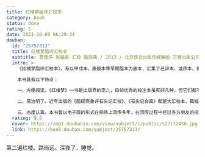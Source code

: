 ```yaml
---
title: 红楼梦脂评汇校本
category: book
status: done
rating: 5
date: 2021-10-09 06:29:34
douban:
  id: "25757313"
  title: 红楼梦脂评汇校本
  subtitle: 曹雪芹 吴铭恩 汇校 脂砚斋 / 2013 / 北方联合出版传媒集团 万卷出版公司
  intro: >-
    《红楼梦脂评汇校本》，系以甲戌本、庚辰本等早期脂本为底本，汇集了己卯本、戚序本、蒙府本等其他脂批本的部分脂批，并参考、吸收若干新校点本及脂批辑本的校点成果整理而成。对前人意见有分歧的，略参己意而取舍，力求既不人云亦云，也不标新立异，整理成为一个方便阅读和检索的脂评红楼梦简明读本。

    本书具有以下特点：

    一、方便阅读。《红楼梦》一书是出版界的宠儿，目前优秀的校注本虽有好几种，但它们都不收脂评。比较好的一种带脂评的整理本是黄霖校本，已经绝版十余年。本书略同于黄校本（不同点是没有单一采用庚辰本作底本），既对现存脂本文字进行了整理，又对各脂本的批语全面汇集。手此一编即可了解现存各脂评抄本的精华。

    二、简洁明了。近年出版的《脂砚斋重评石头记汇校》、《石头记会真》都是大汇校本，篇幅巨大，对研究者自有很大参考价值，但对一般红楼梦爱好者并不适合。本书对各抄本异文采用择善写定，而不是罗列，并采用独特记号表示，力求简明。批语套红印刷，醒目美观。鉴于“择善”原则比较主观，我们非常重视继承、吸收前人的整理成果，决不标新立异，追求不可证伪的“原笔”。

    三、态度认真。本书曾以电子版的形式在网络上流传多年，在流传过程中经过各方朋友的指正，不断加工完善，已将文字错讹降到最低。现在印行的是一个比较成熟的本子，短期间内不需要频繁修改重版。
  rating: 9.8
  cover: https://img1.doubanio.com/view/subject/l/public/s27172450.jpg
  link: https://book.douban.com/subject/25757313/
---
```


第二遍红楼。路尚远。深夜了，睡觉。